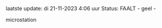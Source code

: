 laatste update: 
di 21-11-2023  4:06   uur 
Status: FAALT - geel - 
<div class="service Y">microstation</div>